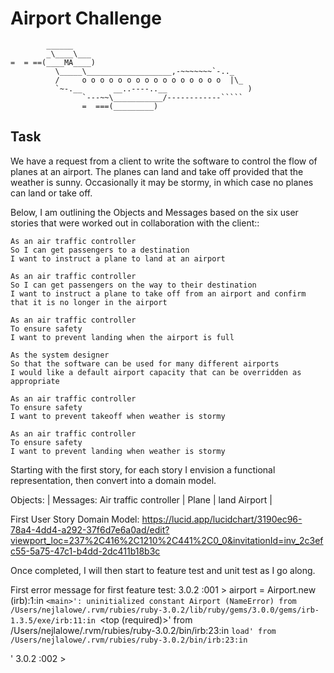 Airport Challenge
=================

```
        ______
        _\____\___
=  = ==(____MA____)
          \_____\___________________,-~~~~~~~`-.._
          /     o o o o o o o o o o o o o o o o  |\_
          `~-.__       __..----..__                  )
                `---~~\___________/------------`````
                =  ===(_________)

```


Task
-----

We have a request from a client to write the software to control the flow of planes at an airport. The planes can land and take off provided that the weather is sunny. Occasionally it may be stormy, in which case no planes can land or take off.  

Below, I am outlining the Objects and Messages based on the six user stories that were worked out in collaboration with the client::

```
As an air traffic controller 
So I can get passengers to a destination 
I want to instruct a plane to land at an airport

As an air traffic controller 
So I can get passengers on the way to their destination 
I want to instruct a plane to take off from an airport and confirm that it is no longer in the airport

As an air traffic controller 
To ensure safety 
I want to prevent landing when the airport is full 

As the system designer
So that the software can be used for many different airports
I would like a default airport capacity that can be overridden as appropriate

As an air traffic controller 
To ensure safety 
I want to prevent takeoff when weather is stormy 

As an air traffic controller 
To ensure safety 
I want to prevent landing when weather is stormy 
``` 

Starting with the first story, for each story I envision a functional representation, then convert into a domain model.

Objects:	       | Messages:
Air traffic controller | 
Plane	               | land
Airport	               | 

First User Story Domain Model: https://lucid.app/lucidchart/3190ec96-78a4-4dd4-a292-37f6d7e6a0ad/edit?viewport_loc=237%2C416%2C1210%2C441%2C0_0&invitationId=inv_2c3efc55-5a75-47c1-b4dd-2dc411b18b3c

Once completed, I will then start to feature test and unit test as I go along.

First error message for first feature test:
3.0.2 :001 > airport = Airport.new
(irb):1:in `<main>': uninitialized constant Airport (NameError)
        from /Users/nejlalowe/.rvm/rubies/ruby-3.0.2/lib/ruby/gems/3.0.0/gems/irb-1.3.5/exe/irb:11:in `<top (required)>'
        from /Users/nejlalowe/.rvm/rubies/ruby-3.0.2/bin/irb:23:in `load'
        from /Users/nejlalowe/.rvm/rubies/ruby-3.0.2/bin/irb:23:in `<main>'
3.0.2 :002 > 